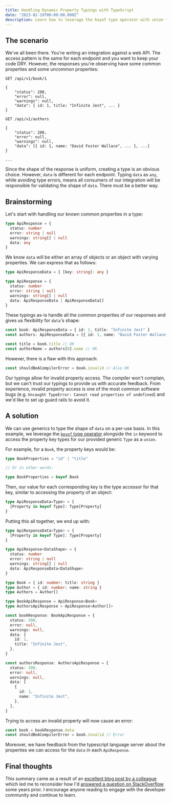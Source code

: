 ```yaml
---
title: Handling Dynamic Property Typings with TypeScript
date: "2023-01-19T00:00:00.000Z"
description: Learn how to leverage the keyof type operator with union types and generics for safely accessing dynamic properties in TypeScript.
---
```


## The scenario

We've all been there. You're writing an integration against a web API. The access pattern is the same for each endpoint and you want to keep your code DRY. However, the responses you're observing have some common properties and some uncommon properties:

```
GET /api/v1/book/1

{
    "status": 200,
    "error": null,
    "warnings": null,
    "data": { id: 1, title: "Infinite Jest", ... }
}

GET /api/v1/authors

{
    "status": 200,
    "error": null,
    "warnings": null,
    "data": [{ id: 1, name: "David Foster Wallace", ... }, ...]
}

...
```

Since the shape of the response is uniform, creating a type is an obvious choice. However, `data` is different for each endpoint. Typing `data` as `any`, while avoiding type errors, means all consumers of our integration will be responsible for validating the shape of `data`. There must be a better way.

## Brainstorming

Let's start with handling our known common properties in a type:

```typescript
type ApiResponse = {
  status: number
  error: string | null
  warnings: string[] | null
  data: any
}
```

We know `data` will be either an array of objects or an object with varying properties. We can express that as follows:

```typescript
type ApiResponseData = { [key: string]: any }

type ApiResponse = {
  status: number
  error: string | null
  warnings: string[] | null
  data: ApiResponseData | ApiResponseData[]
}
```

These typings as-is handle all the common properties of our responses and gives us flexibility for `data`'s shape:

```typescript
const book: ApiResponseData = { id: 1, title: "Infinite Jest" }
const authors: ApiResponseData = [{ id: 1, name: "David Foster Wallace " }]

const title = book.title // OK
const authorName = authors[0].name // OK
```

However, there is a flaw with this approach:

```typescript
const shouldBeACompilerError = book.invalid // Also OK
```

Our typings allow for invalid property access. The compiler won't complain, but we can't trust our typings to provide us with accurate feedback. From experience, invalid property access is one of the most common software bugs (e.g. `Uncaught TypeError: Cannot read properties of undefined`) and we'd like to set up guard rails to avoid it.

## A solution

We can use generics to type the shape of `data` on a per-use basis. In this example, we leverage the [`keyof` type operator](https://www.typescriptlang.org/docs/handbook/2/keyof-types.html) alongside the `in` keyword to access the property key types for our provided generic `Type` as a `union`.

For example, for a `Book`, the property keys would be:

```typescript
type BookProperties = "id" | "title"

// Or in other words:

type BookProperties = keyof Book
```

Then, our value for each corresponding key is the type accessor for that key, similar to accessing the property of an object:

```typescript
type ApiResponseData<Type> = {
  [Property in keyof Type]: Type[Property]
}
```

Putting this all together, we end up with:

```typescript
type ApiResponseData<Type> = {
  [Property in keyof Type]: Type[Property]
}

type ApiResponse<DataShape> = {
  status: number
  error: string | null
  warnings: string[] | null
  data: ApiResponseData<DataShape>
}

type Book = { id: number; title: string }
type Author = { id: number; name: string }
type Authors = Author[]

type BookApiResponse = ApiResponse<Book>
type AuthorsApiResponse = ApiResponse<Author[]>

const bookResponse: BookApiResponse = {
  status: 200,
  error: null,
  warnings: null,
  data: {
    id: 1,
    title: "Infinite Jest",
  },
}

const authorsResponse: AuthorsApiResponse = {
  status: 200,
  error: null,
  warnings: null,
  data: [
    {
      id: 1,
      name: "Infinite Jest",
    },
  ],
}
```

Trying to access an invalid property will now cause an error:

```typescript
const book = bookResponse.data
const shouldBeACompilerError = book.invalid // Error
```

Moreover, we have feedback from the typescript language server about the properties we can access for the `data` in each `ApiResponse`.

## Final thoughts

This summary came as a result of an [excellent blog post by a colleague](https://dev.to/danjfletcher/how-to-handle-this-type-error-2nc1) which led me to reconsider how I'd [answered a question on StackOverflow](https://stackoverflow.com/questions/23914271/typescript-interface-definition-with-an-unknown-property-key/52045097#52045097) some years prior. I encourage anyone reading to engage with the developer community and continue to learn.
